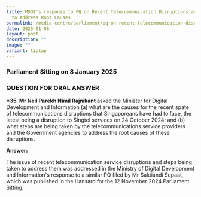 ```yaml
---
title: MDDI's response to PQ on Recent Telecommunication Disruptions and Steps
  to Address Root Causes
permalink: /media-centre/parliament/pq-on-recent-telecommunication-disruptions-steps-to-address-root-causes/
date: 2025-01-08
layout: post
description: ""
image: ""
variant: tiptap
---
```

<h3>Parliament Sitting on 8 January 2025</h3>
<h3>QUESTION FOR ORAL ANSWER</h3>
<p><strong>*35. Mr Neil Parekh Nimil Rajnikant </strong>asked the Minister
for Digital Development and Information (a) what are the causes for the
recent spate of telecommunications disruptions that Singaporeans have had
to face, the latest being a disruption to Singtel services on 24 October
2024; and (b) what steps are being taken by the telecommunications service
providers and the Government agencies to address the root causes of these
disruptions.</p>
<p><strong>Answer: </strong>
</p>
<p>The issue of recent telecommunication service disruptions and steps being
taken to address them was addressed in the Ministry of Digital Development
and Information's response to a similar PQ filed by Mr Saktiandi Supaat,
which was published in the Hansard for the 12 November 2024 Parliament
Sitting.</p>